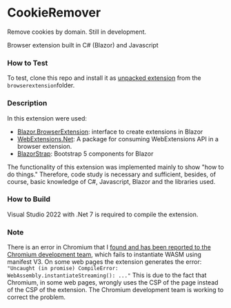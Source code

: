 # CookieRemover

Remove cookies by domain. Still in development.

Browser extension built in C# (Blazor) and Javascript

### How to Test

To test, clone this repo and install it as <u>unpacked extension</u> from the `browserextension`folder.

### Description

In this extension were used:

- [Blazor.BrowserExtension](https://github.com/mingyaulee/Blazor.BrowserExtension): interface to create extensions in Blazor
- [WebExtensions.Net](https://github.com/mingyaulee/WebExtensions.Net): A package for consuming WebExtensions API in a browser extension.
- [BlazorStrap](https://blazorstrap.io): Bootstrap 5 components for Blazor

The functionality of this extension was implemented mainly to show "how to do things." Therefore, code study is necessary and sufficient, besides, of course, basic knowledge of C#, Javascript, Blazor and the libraries used.

### How to Build

Visual Studio 2022 with .Net 7 is required to compile the extension.

### Note

There is an error in Chromium that I [found and has been reported to the Chromium development team](https://bugs.chromium.org/p/chromium/issues/detail?id=1385796), which fails to instantiate WASM using manifest V3. On some web pages the extension generates the error:
 `"Uncaught (in promise) CompileError: WebAssembly.instantiateStreaming(): ..."` This is due to the fact that Chromium, in some web pages, wrongly uses the CSP of the page instead of the CSP of the extension. The Chromium development team is working to correct the problem.
